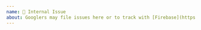 ```yaml
---
name: 🐞 Internal Issue
about: Googlers may file issues here or to track with [Firebase](https://github.com/firebase/firebase-ios-sdk/issues/new/choose)
---
```

<!-- DO NOT DELETE
validate_template=true
template_path=.github/ISSUE_TEMPLATE/bug_report.md
-->
